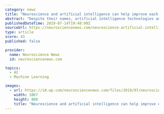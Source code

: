 ```yaml
---
category: news
title: "Neuroscience and artificial intelligence can help improve each other"
abstract: "Despite their names, artificial intelligence technologies and their component systems, such as artificial neural networks, don’t have much to do with real brain science. I’m a professor of bioengineering and neurosciences interested in understanding ..."
publishedDateTime: 2019-07-14T19:48:00Z
sourceUrl: https://neurosciencenews.com/neuroscience-artificial-intelligence-14481/
type: article
score: 43
published: false

provider:
  name: Neuroscience News
  id: neurosciencenews.com

topics:
  - AI
  - Machine Learning

images:
  - url: https://i0.wp.com/neurosciencenews.com/files/2019/07/neuroscience-ai-neurosciencenews.jpg?fit=1067%2C800&amp;ssl=1
    width: 1067
    height: 800
    title: "Neuroscience and artificial intelligence can help improve each other"
---
```

